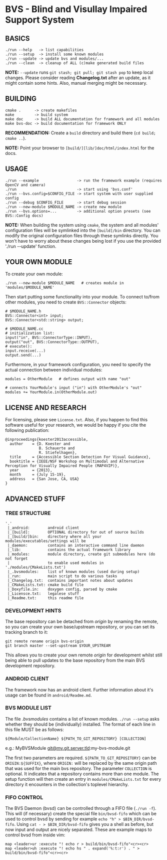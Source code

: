 BVS - Blind and Visullay Impaired Support System
================================================



BASICS
------

	./run --help   -> list capabilities
	./run --setup  -> install some known modules
	./run --update -> update bvs and modules/...
	./run --clean  -> cleanup of ALL (c)make generated build files

**NOTE:**
`--update` runs `git stash; git pull; git stash pop` to keep local changes.
Please consider reading **Changelog.txt** after an update, as it might contain
some hints. Also, manual merging might be necessary.



BUILDING
--------

	cmake .      -> create makefiles
	make         -> build system
	make doc     -> build ALL documentation for framework and all modules
	make bvs-doc -> build documentation for framework ONLY

**RECOMMENDATION:**
Create a `build` directory and build there (`cd build; cmake ..`).

**NOTE:**
Point your browser to `[build/][lib/]doc/html/index.html` for the docs.



USAGE
-----

	./run --example                 -> run the framework example (requires OpenCV and camera)
	./run                           -> start using 'bvs.conf'
	./run --bvs.config=$CONFIG_FILE -> start system with user supplied config
	./run --debug $CONFIG_FILE      -> start debug session
	./run --new-module $MODULE_NAME -> create new module
	./run --bvs.options=...         -> additional option presets (see BVS::Config docs)

**NOTE:**
When building the system using `cmake`, the system and all modules'
configuration files will be symlinked into the `[build]/bin` directory. You can
modify the original configuration files through these symlinks directly. You
won't have to worry about these changes being lost if you use the provided
'./run --update' function.



YOUR OWN MODULE
---------------

To create your own module:

	./run --new-module $MODULE_NAME   # creates module in 'modules/$MODULE_NAME'

Then start putting some functionality into your module. To connect to/from
other modules, you need to create `BVS::Connector` objects:

	# $MODULE_NAME.h
	BVS::Connector<int> input;
	BVS::Connector<std::string> output;
	
	# $MODULE_NAME.cc
	# initialization list:
	input("in", BVS::ConnectorType::INPUT),
	output("out", BVS::ConnectorType::OUTPUT),
	# execute():
	input.receive(...)
	output.send(...)

Furthermore, in your framework configuration, you need to specify the actual
connection between individual modules:

	modules = OtherModule   # defines output with name "out"
	
	# connects YourModule's input ("in") with OtherModule's "out"
	modules += YourModule.in(OtherModule.out)



LICENSE AND RESEARCH
--------------------

For licensing, please see `License.txt`. Also, if you happen to find this
software useful for your research, we would be happy if you cite the following
publication:

	@inproceedings{koester2013accessible,
	  author    = {D. Koester and
	               B. Schauerte and
	               R. Stiefelhagen},
	  title     = {Accessible Section Detection For Visual Guidance},
	  booktitle = {IEEE/NSF Workshop on Multimodal and Alternative Perception for Visually Impaired People (MAP4VIP)},
	  year      = {2013},
	  month     = {July 15-19},
	  address   = {San Jose, CA, USA}
	}



ADVANCED STUFF
--------------

### TREE STRUCTURE

	'.'
	 |_android:        android client
	 |_[build]:        OPTIONAL directory for out of source builds
	 |_[build/]bin:    directory where all your modules/executables/settings will be
	 |_daemon:         contains an interactive command line daemon
	 |_lib:            contains the actual framework library
	 |_modules:        module directory, create git submodules here (do not forget
	 |                 to enable used modules in './modules/CMakeLists.txt')
	 |_.bvsmodules:    list of known modules (used during setup)
	 |_run:            main script to do various tasks
	 |_Changelog.txt:  contains important notes about updates
	 |_CMakeLists.txt: cmake build file
	 |_Doxyfile.in:    doxygen config, parsed by cmake
	 |_Licensce.txt:   legalese stuff
	 |_Readme.txt:     this readme file



### DEVELOPMENT HINTS

The base repository can be detached from *origin* by renaming the remote, so
you can create your own base/upstream repository, or you can set its tracking
branch to it:

	git remote rename origin bvs-origin
	git branch master --set-upstream $YOUR_UPSTREAM

This allows you to
create your own remote *origin* for development whilst still being able to pull
updates to the base repository from the main BVS development repository.



### ANDROID CLIENT

The framework now has an android client. Further information about it's usage
can be found in `android/Readme.md`.



### BVS MODULE LIST

The file *.bvsmodules* contains a list of known modules. `./run --setup` asks
whether they should be (individually) installed. The format of each line in
this file MUST be as follows:

	${Module/CollectionName} ${PATH_TO_GIT_REPOSITORY} [COLLECTION]

e.g.: MyBVSModule git@my.git.server.tld:my-bvs-module.git

The first two parameters are required. `${PATH_TO_GIT_REPOSITORY}` can be
`ORIGIN:${SUFFIX}`, where `ORIGIN:` will be replaced by the same origin path
that was used for the main bvs repository. The parameter `COLLECTION` is
optional. It indicates that a repository contains more than one module. The
setup function will then create an entry in `modules/CMakeLists.txt` for every
directory it encounters in the collection's toplevel hierarchy.



### FIFO CONTROL

The BVS Daemon (bvsd) can be controlled through a FIFO file (`./run -f`). This
will (if necessary) create the special file `bin/bvsd-fifo` which can be used
to control bvsd by sending for example `echo "h" > $BIN_DIR/bvsd-fifo`. Using
`cat - > $BIN_DIR/bvsd-fifo` gives you a shell as before, but now input and
output are nicely separated. These are example maps to control bvsd from inside
vim:

	map <leader>ur :execute "! echo r > build/bin/bvsd-fifo"<cr><cr>
	map <leader>uh :execute "! echo hs " . expand('%:t:r') . " > build/bin/bvsd-fifo"<cr><cr>

